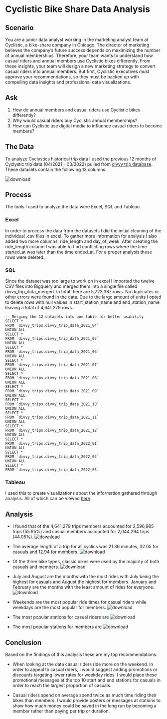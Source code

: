 # Cyclistic Bike Share Data Analysis
## Scenario

You are a junior data analyst working in the marketing analyst team at Cyclistic, a bike-share company in Chicago. The director of marketing believes the company’s future success depends on maximizing the number of annual memberships. Therefore, your team wants to understand how casual riders and annual members use Cyclistic bikes differently. From these insights, your team will design a new marketing strategy to convert casual riders into annual members. But first, Cyclistic executives must approve your recommendations, so they must be backed up with compelling data insights and professional data visualizations.

## Ask

1. How do annual members and casual riders use Cyclistic bikes differently?
2. Why would casual riders buy Cyclistic annual memberships?
3. How can Cyclistic use digital media to influence casual riders to become members?

## The Data

To analyze Cyclystics historical trip data I used the previous 12 months of Cyclystic trip data (04/2021 - 03/2022) pulled from [divvy trip database](https://divvy-tripdata.s3.amazonaws.com/index.html). These datasets contain the following 13 columns.

![download](https://user-images.githubusercontent.com/105673465/186822412-807f4511-3e11-40fd-aa87-8970215e2fc0.png)

## Process

The tools I used to analyze the data were Excel, SQL and Tableau.

### Excel

In order to process the data from the datasets I did the initial cleaning of the individual .csv files in excel. To gather more information for analysis I also added two more columns, ride_length and day_of_week. After creating the ride_length column I was able to find conflicting rows where the time started_at was later than the time ended_at. For a proper analysis these rows were deleted.

### SQL

Since the dataset was too large to work on in excel I imported the twelve CSV files into Bigquery and merged them into a single file called divvy_trip_data_merged. In total there are 5,723,387 rows. No duplicates or other errors were found in the data. Due to the large amount of units I opted to delete rows with null values in start_station_name and end_station_name leaving a total of 4,641,279 rows.
```TSQL
-- Merging the 12 datasets into one table for better usability
SELECT * 
FROM `divvy_trips.divvy_trip_data_2021_04`
UNION ALL
SELECT * 
FROM `divvy_trips.divvy_trip_data_2021_05`
UNION ALL
SELECT * 
FROM `divvy_trips.divvy_trip_data_2021_06`
UNION ALL
SELECT * 
FROM `divvy_trips.divvy_trip_data_2021_07`
UNION ALL
SELECT * 
FROM `divvy_trips.divvy_trip_data_2021_08`
UNION ALL
SELECT * 
FROM `divvy_trips.divvy_trip_data_2021_09`
UNION ALL
SELECT * 
FROM `divvy_trips.divvy_trip_data_2021_10`
UNION ALL
SELECT * 
FROM `divvy_trips.divvy_trip_data_2021_11`
UNION ALL
SELECT * 
FROM `divvy_trips.divvy_trip_data_2021_12`
UNION ALL
SELECT * 
FROM `divvy_trips.divvy_trip_data_2022_01`
UNION ALL
SELECT * 
FROM `divvy_trips.divvy_trip_data_2022_02`
UNION ALL
SELECT * 
FROM `divvy_trips.divvy_trip_data_2022_03`
```

### Tableau

I used this to create visualizations about the information gathered through analysis. All of which can be viewed [here](https://public.tableau.com/app/profile/olabanji.amubieya/viz/CaseStudyBikeShareAnalysis_16513350695540/Top10StartStation_1)

## Analysis

* I found that of the 4,641,279 trips members accounted for 2,596,985 trips (55.95%) and casual members accounted for 2,044,294 trips (44.05%).
![download](https://user-images.githubusercontent.com/105673465/186812991-fc5c8fc9-ad9f-4e58-8a19-3c27600b3a1c.png)

* The average length of a trip for all cyclics was 21.36 minutes, 32.05 for casuals and 12.94 for members.
![download](https://user-images.githubusercontent.com/105673465/186813008-04f72dd0-b3c8-4432-9889-70aadcfa203c.png)

* Of the three bike types, classic bikes were used by the majority of both casuals and members.
![download](https://user-images.githubusercontent.com/105673465/186813027-b84d373e-d46b-4f55-822e-1024b63930de.png)

* July and August are the months with the most rides with July being the highest for casuals and August the highest for members. January and February are the months with the least amount of rides for everyone.
![download](https://user-images.githubusercontent.com/105673465/186813055-8d4505bb-1137-419c-be05-7dde5611a769.png)

* Weekends are the most popular ride times for casual riders while weekdays are the most popular for members.
![download](https://user-images.githubusercontent.com/105673465/186813067-70ddd363-a843-4af5-9b05-8f4bd9a7c3e9.png)

* The most popular stations for casual riders are 
![download](https://user-images.githubusercontent.com/105673465/186812667-df1ffd17-e27c-489c-a912-fff61c3a36bd.png)

* The most popular stations for members are
![download](https://user-images.githubusercontent.com/105673465/186812732-ee250cdb-d4df-4dc9-9ce8-b8f9802026c7.png)


## Conclusion

Based on the findings of this analysis these are my top recommendations.

* When looking at the data casual riders ride more on the weekend. In order to appeal to casual riders, I would suggest adding promotions or discounts targeting lower rates for weekday rides. I would place these promotional messages at the top 10 start and end stations for casuals in order to reach the largest proportion of casuals.

* Casual riders spend on average spend twice as much time riding their bikes than members. I would provide posters or messages at stations to show how much money could be saved in the long run by becoming a member rather than paying per trip or duration.
